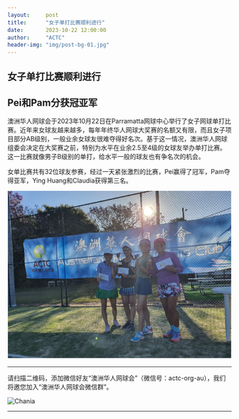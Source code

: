 ```yaml
---
layout:     post
title:      "女子单打比赛顺利进行"
date:       2023-10-22 12:00:00
author:     "ACTC"
header-img: "img/post-bg-01.jpg"
---
```

<h2>女子单打比赛顺利进行</h2>
<h2>Pei和Pam分获冠亚军</h2>

<p>澳洲华人网球会于2023年10月22日在Parramatta网球中心举行了女子网球单打比赛。近年来女球友越来越多，每年年终华人网球大奖赛的名额又有限，而且女子项目部分AB级别，一般业余女球友很难夺得好名次。基于这一情况，澳洲华人网球组委会决定在大奖赛之前，特别为水平在业余2.5至4级的女球友举办单打比赛。这一比赛就像男子B级别的单打，给水平一般的球友也有争名次的机会。</p>
<p>女单比赛共有32位球友参赛，经过一天紧张激烈的比赛，Pei赢得了冠军，Pam夺得亚军，Ying Huang和Claudia获得第三名。</p>

<img class="img-responsive" src="/img/2023_lady_single.png" alt="2023 Lady Single" width="800" />

<hr>
<p>请扫描二维码，添加微信好友“澳洲华人网球会”（微信号：actc-org-au），我们将邀您加入“澳洲华人网球会微信群”。</p>
<div class="row">
  <div class="col-xs-offset-1 col-xs-10 col-sm-offset-2 col-sm-8 col-md-offset-2 col-md-8 col-lg-offset-2 col-lg-8">
    <img class="img-responsive" src="https://c5.staticflickr.com/9/8179/28251007604_30faf539bc_z.jpg" alt="Chania" />
  </div>
</div>
<hr>

